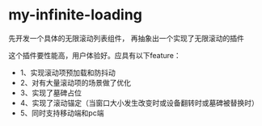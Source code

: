 # my-infinite-loading
先开发一个具体的无限滚动列表组件，
再抽象出一个实现了无限滚动的插件

这个插件要性能高，用户体验好。应具有以下feature：
- 1、实现滚动项预加载和防抖动
- 2、对有大量滚动项的场景做了优化
- 3、实现了墓碑占位
- 4、实现了滚动锚定（当窗口大小发生改变时或设备翻转时或墓碑被替换时）
- 5、同时支持移动端和pc端
